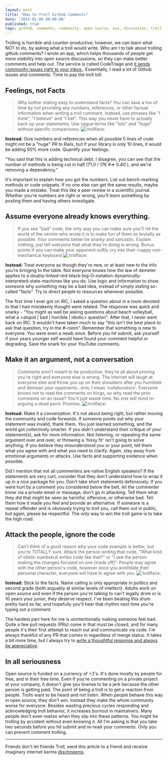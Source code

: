 ```yaml
---
layout: post
title: "How to Troll GitHub Comments"
date: '2015-01-09 08:00:00'
published: true
tags: github, comments, community, open source, oss, discussion, troll
---
```


Trolling is horrible and counter-productive; however, we can learn what NOT to do, by asking what a troll would write. Who am I to talk about trolling github comments? I wrote an app, which helps thousands of people get more visibility into open source discussions, so they can make better comments and help out. The service is called CodeTriage and [it sends community issues right to your inbox.](http://www.codetriage.com/rails/rails). Essentially, I read a lot of Github issues and comments. Time to pay the troll toll.

## Feelings, not Facts

> Why bother stating easy to understand facts? You can save a ton of time by not providing any numbers, references, or other factual information when writing a troll comment. Instead, use phrases like "I think", "I believe" and "I bet". This way you never have to actually back up your statements. Use vague terms like "lots" and "huge" without specific comparisons. ![:trollface:](https://www.dropbox.com/s/kx9d3in03mfux74/Screenshot%202014-12-31%2010.49.16.png?dl=1)

**Instead:** Give numbers and references when all possible 5 lines of code might not be a "huge" PR to Rails, but if your library is only 10 lines, it would be adding 50% more code. Quantify your feelings.

"You said that this is adding technical debt. I disagree, you can see that the number of methods is being cut in half (71.0 / 176 #=> 0.40 ), and we're removing a dependency."

It's important to explain how you got the numbers. List out bench-marking methods or code snippets. If no one else can get the same results, maybe you made a mistake. Treat this like a peer review in a scientific journal. Whether you're numbers are right or wrong, you'll learn something by posting them and having others investigate.

## Assume everyone already knows everything.

> If you see "bad" code, the only way you can make sure you'll rid the world of the vermin who wrote it is to make fun of them as brutally as possible. Your comments better be snarky and sarcastic. Explain nothing, just tell everyone that what they're doing is wrong. Bonus points if you can make your opponent softly cry into their crappy non-mechanical keyboard ![:trollface:](https://www.dropbox.com/s/kx9d3in03mfux74/Screenshot%202014-12-31%2010.49.16.png?dl=1)

**Instead:** Treat everyone as though they're new, or at least new to the info you're bringing to the table. Not everyone knows how the law of demeter applies to a doubly-linked-red-black-big-O-notation-dynamically-interpreted-state-machines like you do. Use logic and information to show someone why something may be a bad idea, instead of simply stating so-called "facts".  Try to direct people to resources whenever possible.

The first time I ever got on IRC, I asked a question about <Software A> in a room devoted to <Software B> that I had mistakenly thought were related. The response was quick and snarky - "You might as well be asking questions about beach volleyball, what a <stupid | bad | horrible | idiotic> question". After that, I never went back on IRC. It wouldn't have taken much to say "this isn't the best place to ask that question, try in the #<Software A>-room". Remember that something is new to everyone. You were even a newb once. Before you hit submit, ask yourself if your <number> years younger self would have found your comment helpful or degrading. Save the snark for your YouTube comments.

## Make it an argument, not a conversation

> Comments aren't meant to be productive, they're all about proving you're right and everyone else is wrong. The internet will laugh at everyone else and throw you up on their shoulders after you humiliate and demean your opponents...erm, I mean 'collaborators'. Everyone knows not to read the comments on blogs, so why read the prior comments on an issue? You'll just waste time. No one will mind re-arguing a dead point. Promise. ![:trollface:](https://www.dropbox.com/s/kx9d3in03mfux74/Screenshot%202014-12-31%2010.49.16.png?dl=1)

**Instead:** Make it a conversation. It's not about being right, but rather moving the community and code forwards. If someone points out why your statement was invalid, thank them. You just learned something, and the world got collectively smarter. If you didn't understand their critique of your statement(s), ask for more information. Not listening, or repeating the same argument over and over, or throwing a 'hissy fit' isn't going to solve anything. If you believe they misunderstood you or your point, tell them what you agree with and what you need to clarify. Again, stay away from emotional arguments or attacks. Use facts and supporting evidence when possible.

Did I mention that not all commenters are native English speakers? If the statements are very curt, consider that they don't understand how to wrap it up in a nice package for you. Don't take short statements defensively. If you were hurt by a comment you considered below the belt, let the commenter know via a private email or message; don't go in attacking. Tell them what they did that might be seen as harmful, offensive, or otherwise bad. Tell them how it made you feel and provide an alternative. If someone is a repeat offender and is obviously trying to troll you, call them out in public, but again, please be respectful. The only way to win the troll game is to take the high road.

## Attack the people, ignore the code

> Can't think of a good reason why your code example is better, but you're TOTALLY sure. Attack the person writing that code, "What kind of idiotic numbskull writes code like that?" or "I see the person making the changes focused on one [trade off]". People may agree with the other person's code, however once you annihilate their personal character, everyone will have to agree with you. ![:trollface:](https://www.dropbox.com/s/kx9d3in03mfux74/Screenshot%202014-12-31%2010.49.16.png?dl=1)


**Instead:** Stick to the facts. Name calling is only appropriate in politics and second grade (both arguably at similar levels of intellect). Adults work on open source and even if the person you're talking to can't legally drink or is 10 years your junior, they deserve respect. I've been beating this drum pretty hard so far, and hopefully you'll hear that rhythm next time you're typing out a comment.

The hardest part here for me is unintentionally making someone feel bad. Quite a few pull requests (PRs) come in that must be closed, and for many people it's their first attempt to reach out and communicate via code. I'm always thankful of any PR that comes in regardless of merge status. It takes a bit more time, but I always try to [write a thoughtful response and always be appreciative](https://github.com/schneems/wicked/pull/145#issuecomment-67085880).

## In all seriousness

Open source is funded on a currency of <3's. It's done mostly by people for free, and in their free time. Even if you're commenting on a private project at your company, it doesn't give you license to be a jerk because the other person is getting paid. The point of being a troll is to get a reaction from people. Trolls want to be heard and not listen. When people behave this way in open source, they don't win. Instead they make the whole community worse for everyone. Besides wasting precious cycles responding and acknowledging troll behavior, it increases burnout in maintainers. Many people don't even realize when they slip into these patterns. You might be trolling by accident without even knowing it. All I'm asking is that you take two seconds before you hit submit and re-read your comments. Only you can prevent comment trolling.

---
Friends don't let friends Troll, send this article to a friend and receive imaginary internet karma [@schneems](https://twitter.com/schneems).